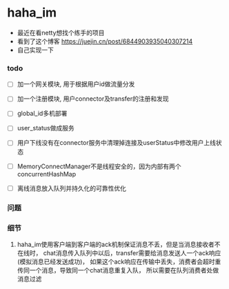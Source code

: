 # haha_im

- 最近在看netty想找个练手的项目
- 看到了这个博客 https://juejin.cn/post/6844903935040307214
- 自己实现一下


### todo

- [ ] 加一个网关模块, 用于根据用户id做流量分发
- [ ] 加一个注册模块, 用户connector及transfer的注册和发现
- [ ] global_id多机部署
- [ ] user_status做成服务
- [ ] 用户下线没有在connector服务中清理掉连接及userStatus中修改用户上线状态
- [ ] MemoryConnectManager不是线程安全的，因为内部有两个concurrentHashMap
- [ ] 离线消息放入队列并持久化的可靠性优化


### 问题





### 细节

1. haha_im使用客户端到客户端的ack机制保证消息不丢，但是当消息接收者不在线时，
chat消息传入队列中以后，transfer需要给消息发送人一个ack响应(模拟消息已经发送成功)，
如果这个ack响应在传输中丢失，消费者会超时重传同一个消息，导致同一个chat消息重复入队，
所以需要在队列消费者处做消息过滤


